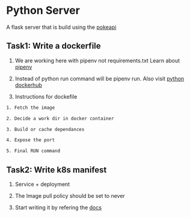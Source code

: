 # Python Server

A flask server that is build using the [pokeapi](https://pokeapi.co/)

## Task1: Write a dockerfile

1. We are working here with pipenv not requirements.txt Learn about [pipenv](https://pypi.org/project/pipenv/)

2. Instead of python run command will be pipenv run. Also visit [python dockerhub](https://hub.docker.com/_/python)

3. Instructions for dockefile

```txt
1. Fetch the image

2. Decide a work dir in docker container

3. Build or cache dependances

4. Expose the port

5. Final RUN command
```

## Task2: Write k8s manifest

1. Service + deployment

2. The Image pull policy should be set to never

3. Start writing it by refering the [docs](https://kubernetes.io/docs/tasks/run-application)
